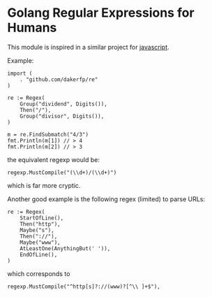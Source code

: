 Golang Regular Expressions for Humans
=====================================

This module is inspired in a similar project for [javascript](https://github.com/VerbalExpressions/JSVerbalExpressions).


Example:

```golang
import (
	. "github.com/dakerfp/re"
)

re := Regex(
	Group("dividend", Digits()),
	Then("/"),
	Group("divisor", Digits()),
)

m = re.FindSubmatch("4/3")
fmt.Println(m[1]) // > 4
fmt.Println(m[2]) // > 3
```

the equivalent regexp would be:

```golang
regexp.MustCompile("(\\d+)/(\\d+)")
```

which is far more cryptic.

Another good example is the following regex (limited) to parse URLs:

```golang
re := Regex(
	StartOfLine(),
	Then("http"),
	Maybe("s"),
	Then("://"),
	Maybe("www"),
	AtLeastOne(AnythingBut(' ')),
	EndOfLine(),
)
```

which corresponds to

```golang
regexp.MustCompile("^http[s]?://(www)?[^\\ ]+$"),
```